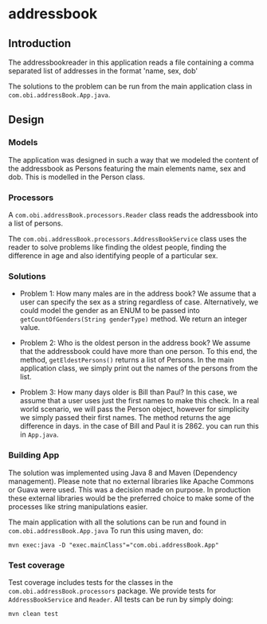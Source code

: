 # addressbook

## Introduction
The addressbookreader in this application reads a file containing a comma separated list of addresses in the format 'name, sex, dob'

The solutions to the problem can be run from the main application class in ```com.obi.addressBook.App.java```.

## Design
### Models 
The application was designed in such a way that we modeled the content of the addressbook as Persons featuring the main elements name, sex and dob. This is modelled in the Person class.

### Processors
A ```com.obi.addressBook.processors.Reader``` class reads the addressbook into a list of persons.

The ```com.obi.addressBook.processors.AddressBookService``` class uses the reader to solve problems like finding the oldest people, finding the difference in age and also identifying people of a particular sex.

### Solutions
- Problem 1: How many males are in the address book?
  We assume that a user can specify the sex as a string regardless of case. Alternatively, we could model the gender as an ENUM to be passed into ```getCountOfGenders(String genderType)``` method. We return an integer value.

- Problem 2: Who is the oldest person in the address book?
  We assume that the addressbook could have more than one person. To this end, the method, ```getEldestPersons()``` returns a list of Persons. In the main application class, we simply print out the names of the persons from the list.

- Problem 3: How many days older is Bill than Paul?
  In this case, we assume that a user uses just the first names to make this check. In a real world scenario, we will pass the Person object, however for simplicity we simply passed their first names. The method returns the age difference in days. in the case of Bill and Paul it is 2862. you can run this in ```App.java```.


### Building App
The solution was implemented using Java 8 and Maven (Dependency management). Please note that no external libraries like Apache Commons or Guava were used. This was a decision made on purpose. In production these external libraries would be the preferred choice to make some of the processes like string manipulations easier.

The main application with all the solutions can be run and found in ```com.obi.addressBook.App.java```
To run this using maven, do:
```
mvn exec:java -D "exec.mainClass"="com.obi.addressBook.App"
```

### Test coverage
Test coverage includes tests for the classes in the ```com.obi.addressBook.processors``` package. We provide tests for ```AddressBookService``` and ```Reader```. All tests can be run by simply doing: 
```
mvn clean test

```

 